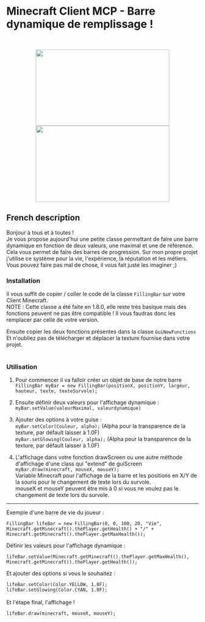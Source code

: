 # Minecraft Client MCP - Barre dynamique de remplissage !

<br/>
<p align="center">
<img src=https://static.companyofcube.fr/youtube/webAssets/0e261f03c395fbf6487d553e59453513.gif width="350" height="200">
<img src=https://static.companyofcube.fr/youtube/webAssets/cfb25541bb18d6f631a3621c8dc4b6c0.gif width="350" height="200">
</p>

## French description

Bonjour à tous et à toutes !<br/>
Je vous propose aujourd'hui une petite classe permettant de faire une barre dynamique en fonction de deux valeurs, une maximal et une de référence. <br/>
Cela vous permet de faire des barres de progression. Sur mon propre projet j'utilise ce système pour la vie, l'expérience, la réputation et les métiers.<br/>
Vous pouvez faire pas mal de chose, il vous fait juste les imaginer ;)<br/>

### Installation

Il vous suffit de copier / coller le code de la classe `FillingBar` sur votre Client Minecraft.<br/>
NOTE : Cette classe a été faite en 1.8.0, elle reste très basique mais des fonctions peuvent ne pas être compatible ! Il vous faudras donc les remplacer par celle de votre version.<br/>

Ensuite copier les deux fonctions présentes dans la classe `GuiNewFunctions`<br/>
Et n'oubliez pas de télécharger et déplacer la texture fournise dans votre projet.<br/>
<br/>
### Utilisation

1) Pour commencer il va falloir créer un objet de base de notre barre<br/>
`FillingBar myBar = new FillingBar(positionX, positionY, largeur, hauteur, texte, texteSurvole);`<br/>

2) Ensuite définir deux valeurs pour l'affichage dynamique :<br/>
`myBar.setValue(valeurMaximal, valeurdynamique)`<br/>

3) Ajouter des options à votre guise :<br/>
`myBar.setColor(Couleur, alpha);` (Alpha pour la transparence de la texture, par défault laisser à 1.0F)<br/>
`myBar.setGlowing(Couleur, alpha);` (Alpha pour la transparence de la texture, par défault laisser à 1.0F)<br/>

4) L'affichage dans votre fonction drawScreen ou une autre méthode d'affichage d'une class qui "extend" de guiScreen<br/>
`myBar.draw(minecraft, mouseX, mouseY);` <br/>
Variable Minecraft pour l'affichage de la barre et les positions en X/Y de la souris pour le changement de texte lors du survole.<br/>
mouseX et mouseY peuvent être mis à 0 si vous ne voulez pas le changement de texte lors du survole.<br/>

______________________________________________________________________________________________________________________________________________________________________
Exemple d'une barre de vie du joueur : <br/>

`FillingBar lifeBar = new FillingBar(0, 0, 100, 20, "Vie", Minecraft.getMinecraft().thePlayer.getHealth() + "/" + Minecraft.getMinecraft().thePlayer.getMaxHealth());`<br/>

Définir les valeurs pour l'affichage dynamique :<br/>

`lifeBar.setValue(Minecraft.getMinecraft().thePlayer.getMaxHealth(), Minecraft.getMinecraft().thePlayer.getHealth());`<br/>

Et ajouter des options si vous le souhaitez :<br/>

`lifeBar.setColor(Color.YELLOW, 1.0F);`<br/>
`lifeBar.setGlowing(Color.CYAN, 1.0F);`<br/>
<br/>
Et l'étape final, l'affichage !<br/>

`lifeBar.draw(minecraft, mouseX, mouseY);`<br/>

